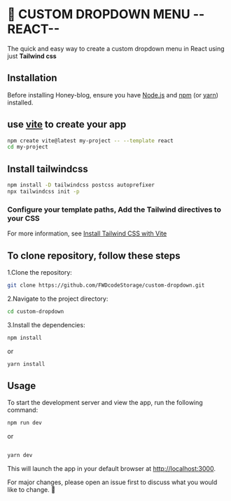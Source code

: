 # :pushpin: **CUSTOM DROPDOWN MENU** --REACT--

The quick and easy way to create a custom dropdown menu in React using just **Tailwind css**

## Installation

Before installing Honey-blog, ensure you have [Node.js](https://nodejs.org) and [npm](https://www.npmjs.com/) (or [yarn](https://yarnpkg.com/)) installed.

## use [vite]('https://vitejs.dev/guide/') to create your app

```bash
npm create vite@latest my-project -- --template react
cd my-project

```

## Install **tailwindcss**

```bash
npm install -D tailwindcss postcss autoprefixer
npx tailwindcss init -p

```

### Configure your template paths, Add the Tailwind directives to your CSS

For more information, see [Install Tailwind CSS with Vite](https://tailwindcss.com/docs/guides/vite)

## To clone repository, follow these steps  

1.Clone the repository:

```bash
git clone https://github.com/FWDcodeStorage/custom-dropdown.git

```

2.Navigate to the project directory:

```bash
cd custom-dropdown

```

3.Install the dependencies:

```bash
npm install

```

or

```bash
yarn install

```

## Usage

To start the development server and view the app, run the following command:

```bash
npm run dev

```

or
```bash

yarn dev

```

This will launch the app in your default browser at [http://localhost:3000](/).

For major changes, please open an issue first
to discuss what you would like to change. :information_desk_person:
